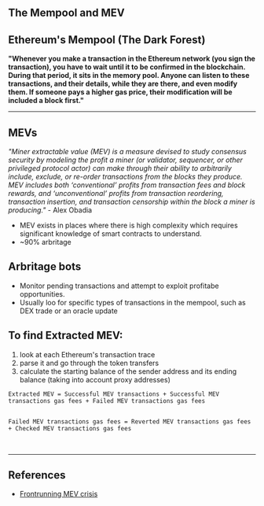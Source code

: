 ## The Mempool and MEV


## Ethereum's Mempool (The Dark Forest)

**"Whenever you make a transaction in the Ethereum network (you sign the transaction), you have to wait until it to be confirmed in the blockchain. During that period, it sits in the memory pool. Anyone can listen to these transactions, and their details, while they are there, and even modify them. If someone pays a higher gas price, their modification will be included a block first."**

---

## MEVs

*"Miner extractable value (MEV) is a measure devised to study consensus security by modeling the profit a miner (or validator, sequencer, or other privileged protocol actor) can make through their ability to arbitrarily include, exclude, or re-order transactions from the blocks they produce. MEV includes both ‘conventional’ profits from transaction fees and block rewards, and ‘unconventional’ profits from transaction reordering, transaction insertion, and transaction censorship within the block a miner is producing."* - Alex Obadia

* MEV exists in places where there is high complexity which requires significant knowledge of smart contracts to understand. 
* ~90% arbritage 

## Arbritage bots

* Monitor pending transactions and attempt to exploit profitabe opportunities.
* Usually loo for specific types of transactions in the mempool, such as DEX trade or an oracle update



## To find Extracted MEV:

1. look at each Ethereum's transaction trace
2. parse it and go through the token transfers
3. calculate the starting balance of the sender address and its ending balance (taking into account proxy addresses)

```
Extracted MEV = Successful MEV transactions + Successful MEV transactions gas fees + Failed MEV transactions gas fees


Failed MEV transactions gas fees = Reverted MEV transactions gas fees + Checked MEV transactions gas fees
```

<br>


---

## References

* [Frontrunning MEV crisis](https://writings.flashbots.net/writings/frontrunning-mev-crisis/)
